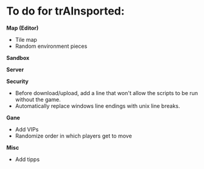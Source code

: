 
To do for trAInsported:
=========================

**Map (Editor)**
- Tile map
- Random environment pieces

**Sandbox**

**Server**

**Security**
- Before download/upload, add a line that won't allow the scripts to be run without the game.
- Automatically replace windows line endings with unix line breaks.

**Gane**
- Add VIPs
- Randomize order in which players get to move

**Misc**
- Add tipps
